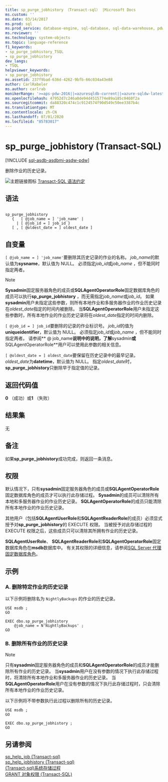 ```yaml
---
title: sp_purge_jobhistory （Transact-sql） |Microsoft Docs
ms.custom: ''
ms.date: 03/14/2017
ms.prod: sql
ms.prod_service: database-engine, sql-database, sql-data-warehouse, pdw
ms.reviewer: ''
ms.technology: system-objects
ms.topic: language-reference
f1_keywords:
- sp_purge_jobhistory_TSQL
- sp_purge_jobhistory
dev_langs:
- TSQL
helpviewer_keywords:
- sp_purge_jobhistory
ms.assetid: 237f9bad-636d-4262-9bfb-66c034a43e88
author: CarlRabeler
ms.author: carlrab
monikerRange: '>=aps-pdw-2016||=azuresqldb-current||=azure-sqldw-latest||>=sql-server-2016||=sqlallproducts-allversions||>=sql-server-linux-2017||=azuresqldb-mi-current'
ms.openlocfilehash: 47952d7c246a0de94d4515774e89a185c0460f2a
ms.sourcegitcommit: da88320c474c1c9124574f90d549c50ee3387b4c
ms.translationtype: MT
ms.contentlocale: zh-CN
ms.lasthandoff: 07/01/2020
ms.locfileid: "85783017"
---
```

# <a name="sp_purge_jobhistory-transact-sql"></a>sp_purge_jobhistory (Transact-SQL)
[!INCLUDE [sql-asdb-asdbmi-asdw-pdw](../../includes/applies-to-version/sql-asdb-asdbmi-asdw-pdw.md)]

  删除作业的历史记录。  
  
 ![主题链接图标](../../database-engine/configure-windows/media/topic-link.gif "“主题链接”图标") [Transact-SQL 语法约定](../../t-sql/language-elements/transact-sql-syntax-conventions-transact-sql.md)  
  
## <a name="syntax"></a>语法  
  
```  
  
sp_purge_jobhistory   
   {   [ @job_name = ] 'job_name' |   
     | [ @job_id = ] job_id }  
   [ , [ @oldest_date = ] oldest_date ]  
```  
  
## <a name="arguments"></a>自变量  
`[ @job_name = ] 'job_name'`要删除其历史记录的作业的名称。 *job_name*的默认值为**sysname**，默认值为 NULL。 必须指定*job_id*或*job_name* ，但不能同时指定两者。  
  
> [!NOTE]  
>  **Sysadmin**固定服务器角色的成员或**SQLAgentOperatorRole**固定数据库角色的成员可以执行**sp_purge_jobhistory** ，而无需指定*job_name*或*job_id*。 如果**sysadmin**用户未指定这些参数，则所有本地作业和多服务器作业的作业历史记录在*oldest_date*指定的时间内被删除。 当**SQLAgentOperatorRole**用户未指定这些参数时，所有本地作业的作业历史记录将在*oldest_date*指定的时间内删除。  
  
`[ @job_id = ] job_id`要删除的记录的作业标识号。 *job_id*的值为**uniqueidentifier**，默认值为 NULL。 必须指定*job_id*或*job_name* ，但不能同时指定两者。 请参阅** \@ job_name**说明中的说明，了解**sysadmin**或**SQLAgentOperatorRole**用户可以使用此参数的相关信息。  
  
`[ @oldest_date = ] oldest_date`要保留在历史记录中的最早记录。 *oldest_date*为**datetime**，默认值为 NULL。 指定*oldest_date*时， **sp_purge_jobhistory**只删除早于指定值的记录。  
  
## <a name="return-code-values"></a>返回代码值  
 **0** （成功）或**1** （失败）  
  
## <a name="result-sets"></a>结果集  
 无  
  
## <a name="remarks"></a>备注  
 如果**sp_purge_jobhistory**成功完成，则返回一条消息。  
  
## <a name="permissions"></a>权限  
 默认情况下，只有**sysadmin**固定服务器角色的成员或**SQLAgentOperatorRole**固定数据库角色的成员才可以执行此存储过程。 **Sysadmin**的成员可以清除所有本地和多服务器作业的作业历史记录。 **SQLAgentOperatorRole**的成员只能清除所有本地作业的作业历史记录。  
  
 其他用户（包括**SQLAgentUserRole**和**SQLAgentReaderRole**的成员）必须显式授予对**sp_purge_jobhistory**的 EXECUTE 权限。 当被授予对此存储过程的 EXECUTE 权限之后，这些成员只可以清除其所拥有作业的历史记录。  
  
 **SQLAgentUserRole**、 **SQLAgentReaderRole**和**SQLAgentOperatorRole**固定数据库角色在**msdb**数据库中。 有关其权限的详细信息，请参阅[SQL Server 代理固定数据库角色](../../ssms/agent/sql-server-agent-fixed-database-roles.md)。  
  
## <a name="examples"></a>示例  
  
### <a name="a-remove-history-for-a-specific-job"></a>A. 删除特定作业的历史记录  
 以下示例将删除名为 `NightlyBackups` 的作业的历史记录。  
  
```  
USE msdb ;  
GO  
  
EXEC dbo.sp_purge_jobhistory  
    @job_name = N'NightlyBackups' ;  
GO  
```  
  
### <a name="b-remove-history-for-all-jobs"></a>B. 删除所有作业的历史记录  
  
> [!NOTE]  
>  只有**sysadmin**固定服务器角色的成员和**SQLAgentOperatorRole**的成员才能删除所有作业的历史记录。 当**sysadmin**用户在没有参数的情况下执行此存储过程时，将清除所有本地作业和多服务器作业的历史记录。 当**SQLAgentOperatorRole**用户在没有参数的情况下执行此存储过程时，只会清除所有本地作业的作业历史记录。  
  
 以下示例将不带参数执行此过程以删除所有的历史记录。  
  
```  
USE msdb ;  
GO  
  
EXEC dbo.sp_purge_jobhistory ;  
GO  
```  
  
## <a name="see-also"></a>另请参阅  
 [sp_help_job &#40;Transact-sql&#41;](../../relational-databases/system-stored-procedures/sp-help-job-transact-sql.md)   
 [sp_help_jobhistory &#40;Transact-sql&#41;](../../relational-databases/system-stored-procedures/sp-help-jobhistory-transact-sql.md)   
 [&#40;Transact-sql&#41;系统存储过程](../../relational-databases/system-stored-procedures/system-stored-procedures-transact-sql.md)   
 [GRANT 对象权限 (Transact-SQL)](../../t-sql/statements/grant-object-permissions-transact-sql.md)  
  
  
